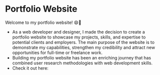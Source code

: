 # Portfolio Website
Welcome to my portfolio website! 😄👋
- As a web developer and designer, I made the decision to create a portfolio website to showcase my projects, skills, and expertise to potential clients and employers. The main purpose of the website is to demonstrate my capabilities, strengthen my credibility and attract new opportunities for full-time or freelance work.
- Building my portfolio website has been an enriching journey that has combined user research methodologies with web development skills.
- Check it out here: 

